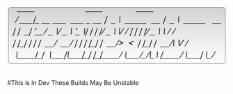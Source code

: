 <img src="https://raw.githubusercontent.com/GreenDexDev/Phar/V1.13/cooltext251266982702521.png">  
                                                  

#This is in Dev These Builds May Be Unstable
